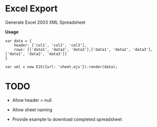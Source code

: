 Excel Export
=========

Generate Excel 2003 XML Spreadsheet

**Usage**

	var data = {
		header: ['col1', 'col2', 'col3'],
		rows: [['data1', 'data2', 'data3'],['data1', 'data2', 'data3'],['data1', 'data2', 'data3']]
	}

	var xml = new EJS({url: 'sheet.ejs'}).render(data);


TODO
=========
* Allow header = null

* Allow sheet naming

* Provide example to download completed spreadsheet

